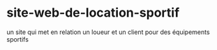 # site-web-de-location-sportif


un site qui met en relation un loueur et un client pour des équipements sportifs
